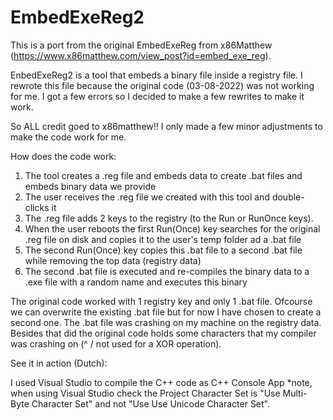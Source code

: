 # EmbedExeReg2
This is a port from the original EmbedExeReg from x86Matthew (https://www.x86matthew.com/view_post?id=embed_exe_reg). 

EnbedExeReg2 is a tool that embeds a binary file inside a registry file. I rewrote this file because the original code (03-08-2022) was not working for me. I got a few errors so I decided to make a few rewrites to make it work.

So ALL credit goed to x86matthew!! I only made a few minor adjustments to make the code work for me.

How does the code work:

1. The tool creates a .reg file and embeds data to create .bat files and embeds binary data we provide
2. The user receives the .reg file we created with this tool and double-clicks it
3. The .reg file adds 2 keys to the registry (to the Run or RunOnce keys).
4. When the user reboots the first Run(Once) key searches for the original .reg file on disk and copies it to the user's temp folder ad a .bat file
5. The second Run(Once) key copies this .bat file to a second .bat file while removing the top data (registry data)
6. The second .bat file is executed and re-compiles the binary data to a .exe file with a random name and executes this binary

The original code worked with 1 registry key and only 1 .bat file. Ofcourse we can overwrite the existing .bat file but for now I have chosen to create a second one. The .bat file was crashing on my machine on the registry data. Besides that did the original code holds some characters that my compiler was crashing on (^ / not used for a XOR operation). 

See it in action (Dutch): 

I used Visual Studio to compile the C++ code as C++ Console App
*note, when using Visual Studio check the Project Character Set is "Use Multi-Byte Character Set" and not "Use Use Unicode Character Set".



